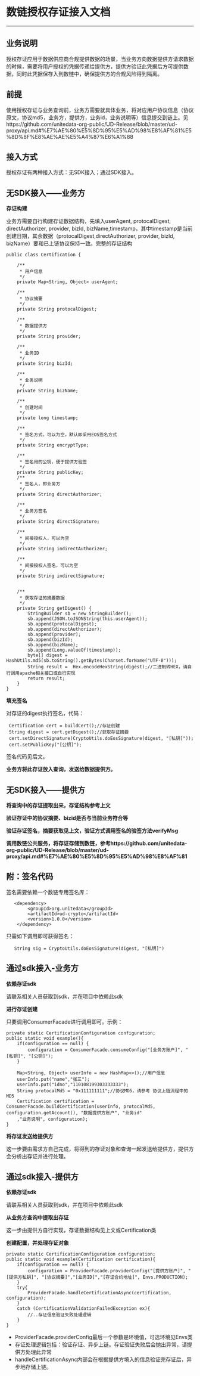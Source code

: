 
# 数链授权存证接入文档
------------

## 业务说明

授权存证应用于数据供应商合规提供数据的场景，当业务方向数据提供方请求数据的时候，需要将用户授权的凭据传递给提供方，提供方验证此凭据后方可提供数据，同时此凭据保存入到数链中，确保提供方的合规风险得到隔离。

## 前提

使用授权存证与业务查询前，业务方需要就具体业务，将对应用户协议信息（协议原文，协议md5，业务方，提供方，业务id，业务说明等）信息提交到链上。见https://github.com/unitedata-org-public/UD-Release/blob/master/ud-proxy/api.md#%E7%AE%80%E5%8D%95%E5%AD%98%E8%AF%81%E5%8D%8F%E8%AE%AE%E5%A4%87%E6%A1%88

## 接入方式

授权存证有两种接入方式：无SDK接入；通过SDK接入。


## 无SDK接入——业务方

**存证构建**

业务方需要自行构建存证数据结构，先填入userAgent, protocalDigest, directAuthorizer, provider, bizId, bizName,timestamp，其中timestamp是当前创建日期，其余数据（protocalDigest,directAuthorizer, provider, bizId, bizName）要和已上链协议保持一致。完整的存证结构

    public class Certification {
    
        /**
         * 用户信息
         */
        private Map<String, Object> userAgent;
    
        /**
         * 协议摘要
         */
        private String protocalDigest;
    
        /**
         * 数据提供方
         */
        private String provider;
    
        /**
         * 业务ID
         */
        private String bizId;
    
        /**
         * 业务说明
         */
        private String bizName;
    
        /**
         * 创建时间
         */
        private long timestamp;
    
        /**
         * 签名方式，可以为空，默认即采用EOS签名方式
         */
        private String encryptType;
    
        /**
         * 签名用的公钥，便于提供方验签
         */
        private String publicKey;
        /**
         * 签名人，即业务方
         */
        private String directAuthorizer;
    
        /**
         * 业务方签名
         */
        private String directSignature;
    
        /**
         * 间接授权人，可以为空
         */
        private String indirectAuthorizer;
    
        /**
         * 间接授权人签名，可以为空
         */
        private String indirectSignature;
    
    
        /**
         * 获取存证的摘要数据
         */
        private String getDigest() {
            StringBuilder sb = new StringBuilder();
            sb.append(JSON.toJSONString(this.userAgent));
            sb.append(protocalDigest);
            sb.append(directAuthorizer);
            sb.append(provider);
            sb.append(bizId);
            sb.append(bizName);
            sb.append(Long.valueOf(timestamp));
            byte[] digest = HashUtils.md5(sb.toString().getBytes(Charset.forName("UTF-8")));
            String result =  Hex.encodeHexString(digest);//二进制转HEX，请自行调用apache相关接口或自行实现
            return result;
        }
    }

**填充签名**

对存证的digest执行签名，代码：

     Certification cert = buildCert();//存证创建
     String digest = cert.getDigest();//获取存证摘要
     cert.setDirectSignature(CryptoUtils.doEosSignature(digest, "[私钥]"));
     cert.setPublicKey("[公钥]");

签名代码见后文。

**业务方将此存证放入查询，发送给数据提供方。**

## 无SDK接入——提供方

**将查询中的存证提取出来，存证结构参考上文**

**验证存证中的协议摘要、bizid是否与当前业务符合等**

**验证存证签名，摘要获取见上文，验证方式调用签名的验签方法verifyMsg**

**调用数链公共服务，将存证存储到数链，参考https://github.com/unitedata-org-public/UD-Release/blob/master/ud-proxy/api.md#%E7%AE%80%E5%8D%95%E5%AD%98%E8%AF%81**

## 附：签名代码

签名需要依赖一个数链专用签名库：

       <dependency>
            <groupId>org.unitedata</groupId>
            <artifactId>ud-crypto</artifactId>
            <version>1.0.0</version>
        </dependency>

只需如下调用即可获得签名：
       
       String sig = CryptoUtils.doEosSignature(digest, "[私钥]")

## 通过sdk接入-业务方

**依赖存证sdk**

请联系相关人员获取到sdk，并在项目中依赖此sdk

**进行存证创建**

只要调用ConsumerFacade进行调用即可。示例：

    private static CertificationConfiguration configuration;
    public static void example(){
        if(configuration == null) {
            configuration = ConsumerFacade.consumeConfig("[业务方账户]", "[私钥]", "[公钥]");
        }

        Map<String, Object> userInfo = new HashMap<>();//用户信息
        userInfo.put("name","张三");
        userInfo.put("idno","110108199303333333");
        String protocalMd5 = "0x111111111";//协议MD5，请参考 协议上链流程中的MD5
        Certification certification = ConsumerFacade.buildCertification(userInfo, protocalMd5, configuration.getAccount(), "数据提供方账户", "业务id"
        ,"业务说明", configuration);
    }
    

**将存证发送给提供方**

这一步要由需求方自己完成，将得到的存证对象和查询一起发送给提供方，提供方会分析出存证并进行处理。


## 通过sdk接入-提供方

**依赖存证sdk**

请联系相关人员获取到sdk，并在项目中依赖此sdk

**从业务方查询中提取出存证**

这一步由提供方自行实现，存证数据结构见上文或Certification类

**创建配置，并处理存证对象**

    private static CertificationConfiguration configuration;
    public static void example(Certification certification){
        if(configuration == null) {
            configuration = ProviderFacade.providerConfig("[提供方账户]", "[提供方私钥]", "[协议摘要]","[业务ID]","[存证合约地址]", Envs.PRODUCTION);
        }
        try{
            ProviderFacade.handleCertificationAsync(certification, configuration);
        }
        catch (CertificationValidationFailedException ex){
            //..存证信息验证失败处理逻辑
        }
    }
    
* ProviderFacade.providerConfig最后一个参数是环境值，可选环境见Envs类
* 存证处理逻辑包括：验证存证、异步上链。存证验证失败后会抛出异常，请提供方处理此异常
* handleCertificationAsync内部会在根据提供方填入的信息验证完存证后，异步地存储上链。
